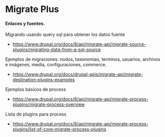 Migrate Plus
========



#### Enlaces y fuentes.
Migrando usando query sql para obtener los datos fuente
- https://www.drupal.org/docs/8/api/migrate-api/migrate-source-plugins/migrating-data-from-a-sql-source

Ejemplos de migraciones: nodos, taxonomias, terminos, usuarios, archivos e imágenes, media, configuraciones, commerce.
- https://www.drupal.org/docs/drupal-apis/migrate-api/migrate-destination-plugins-examples

Ejemplos básicos de process
- https://www.drupal.org/docs/8/api/migrate-api/migrate-process-plugins/migrate-process-overview

Lista de plugins para process
- https://www.drupal.org/docs/8/api/migrate-api/migrate-process-plugins/list-of-core-migrate-process-plugins